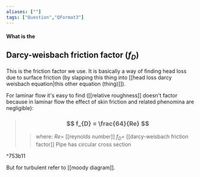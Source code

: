 ```yaml
---
aliases: [""]
tags: ["Question","QFormat3"]
---
```


#### What is the
## Darcy-weisbach friction factor ($f_{D}$)
This is the friction factor we use. It is basically a way of finding head loss due to surface friction (by slapping this thing into [[head loss darcy weisbach equation|this other equation (thing)]]).

For laminar flow it's easy to find ([[relative roughness]] doesn't factor because in laminar flow the effect of skin friction and related phenomina are negligible):

> ### $$ f_{D} = \frac{64}{Re} $$ 
>> where:
>> $Re=$ [[reynolds number]] 
>> $f_{D}=$ [[darcy-weisbach friction factor]]
>> Pipe has circular cross section

^753b11

But for turbulent refer to [[moody diagram]].